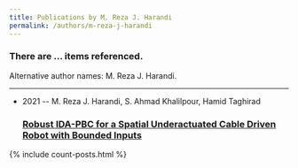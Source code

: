 ```yaml
---
title: Publications by M. Reza J. Harandi
permalink: /authors/m-reza-j-harandi
---
```


<h3 id="number-posts">There are ... items referenced.</h3>
<p id='info-authors'>Alternative author names: M. Reza J. Harandi.</p>
<hr />
<ul class="post-list">
<li><span class='post-meta'>2021 -- M. Reza J. Harandi, S. Ahmad Khalilpour, Hamid Taghirad</span><h3><a class='post-link' href="{{ site.baseurl }}/robust-ida-pbc-for-a-spatial-underactuated-cable-driven-robot-with-bounded-inputs">Robust IDA-PBC for a Spatial Underactuated Cable Driven Robot with Bounded Inputs</a></h3></li>

</ul>
{% include count-posts.html %}
